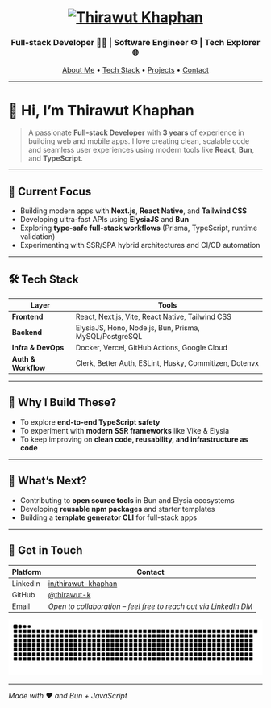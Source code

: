 <!-- Garbage banner-spacing to center social on profile -->
<h1 align="center">
  <a href="https://git.io/typing-svg"><img src="https://readme-typing-svg.herokuapp.com?font=Righteous&pause=500&color=22A699&size=35&center=true&vCenter=true&random=false&width=435&lines=Hi+there+!+%F0%9F%91%8B+;+I'm+Thirawut+Khaphan!" alt="Thirawut Khaphan" /></a>
</h1>
<h3 align="center"> Full-stack Developer 👨‍💻 | Software Engineer ⚙️ | Tech Explorer 🌐 </h3>

<p align="center">
  <a href="#about">About Me</a> •
  <a href="#tech-stack">Tech Stack</a> •
  <a href="#projects">Projects</a> •
  <a href="#contact">Contact</a>
</p>

---

# 👋 Hi, I’m Thirawut Khaphan

> A passionate **Full‑stack Developer** with **3 years** of experience in building web and mobile apps. I love creating clean, scalable code and seamless user experiences using modern tools like **React**, **Bun**, and **TypeScript**.

---

## 🚀 Current Focus

- Building modern apps with **Next.js**, **React Native**, and **Tailwind CSS**
- Developing ultra-fast APIs using **ElysiaJS** and **Bun**
- Exploring **type-safe full-stack workflows** (Prisma, TypeScript, runtime validation)
- Experimenting with SSR/SPA hybrid architectures and CI/CD automation

---

## 🛠️ Tech Stack

| Layer               | Tools                                                  |
| ------------------- | ------------------------------------------------------ |
| **Frontend**        | React, Next.js, Vite, React Native, Tailwind CSS       |
| **Backend**         | ElysiaJS, Hono, Node.js, Bun, Prisma, MySQL/PostgreSQL |
| **Infra & DevOps**  | Docker, Vercel, GitHub Actions, Google Cloud           |
| **Auth & Workflow** | Clerk, Better Auth, ESLint, Husky, Commitizen, Dotenvx |

---

## 📌 Why I Build These?

- To explore **end-to-end TypeScript safety**
- To experiment with **modern SSR frameworks** like Vike & Elysia
- To keep improving on **clean code, reusability, and infrastructure as code**

---

## 🔭 What’s Next?

- Contributing to **open source tools** in Bun and Elysia ecosystems
- Developing **reusable npm packages** and starter templates
- Building a **template generator CLI** for full-stack apps

---

## 💬 Get in Touch

| Platform | Contact                                                             |
| -------- | ------------------------------------------------------------------- |
| LinkedIn | [in/thirawut-khaphan](https://www.linkedin.com/in/thirawut-khaphan) |
| GitHub   | [@thirawut-k](https://github.com/thirawut-k)                        |
| Email    | _Open to collaboration – feel free to reach out via LinkedIn DM_    |

<picture>
  <source media="(prefers-color-scheme: dark)" srcset="https://raw.githubusercontent.com/Lock-Lee/Lock-Lee/output/github-contribution-grid-snake-dark.svg" />
  <source media="(prefers-color-scheme: light)" srcset="https://raw.githubusercontent.com/Lock-Lee/Lock-Lee/output/github-contribution-grid-snake.svg" />
  <img alt="github-snake" src="https://raw.githubusercontent.com/Lock-Lee/Lock-Lee/output/github-contribution-grid-snake.svg" />
</picture>

---

_Made with ❤️ and Bun + JavaScript_
